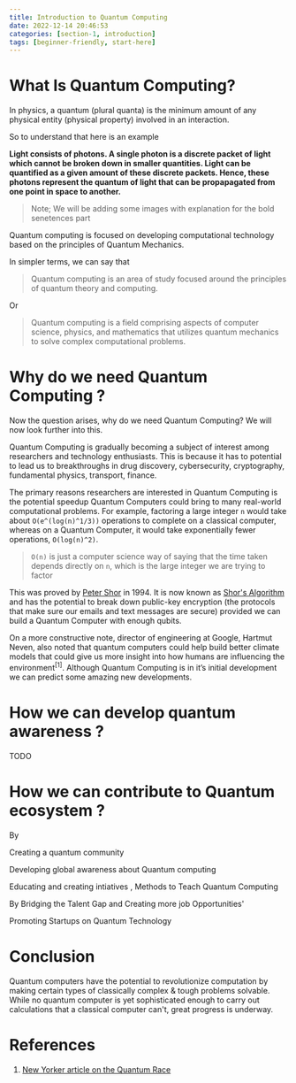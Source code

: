 ```yaml
---
title: Introduction to Quantum Computing
date: 2022-12-14 20:46:53
categories: [section-1, introduction]
tags: [beginner-friendly, start-here]
---
```


# What Is Quantum Computing?

In physics, a quantum (plural quanta) is the minimum amount of any physical entity (physical property) involved in an interaction.

So to understand that here is an example

**Light consists of photons. A single photon is a discrete packet of light which cannot be broken down in smaller quantities. Light can be quantified as a given amount of these discrete packets. Hence, these photons represent the quantum of light that can be propapagated from one point in space to another.**

> Note; We will be adding some images with explanation for the bold senetences part

Quantum computing is focused on developing computational technology based on the principles of Quantum Mechanics.

In simpler terms, we can say that

> Quantum computing is an area of study focused around the principles of quantum theory and computing.

Or

> Quantum computing is a field comprising aspects of computer science, physics, and mathematics that utilizes quantum mechanics to solve complex computational problems.

# Why do we need Quantum Computing ?

Now the question arises, why do we need Quantum Computing? We will now look further into this.

Quantum Computing is gradually becoming a subject of interest among researchers and technology enthusiasts. This is because it has to potential to lead us to breakthroughs in drug discovery, cybersecurity, cryptography, fundamental physics, transport, finance.

The primary reasons researchers are interested in Quantum Computing is the potential speedup Quantum Computers could bring to many real-world computational problems. For example, factoring a large integer `n` would take about `O(e^(log(n)^1/3))` operations to complete on a classical computer, whereas on a Quantum Computer, it would take exponentially fewer operations, `O(log(n)^2)`.

> `O(n)` is just a computer science way of saying that the time taken depends directly on `n`, which is the large integer we are trying to factor

This was proved by [Peter Shor](https://en.wikipedia.org/wiki/Peter_Shor) in 1994. It is now known as [Shor's Algorithm](https://en.wikipedia.org/wiki/Shor%27s_algorithm) and has the potential to break down public-key encryption (the protocols that make sure our emails and text messages are secure) provided we can build a Quantum Computer with enough qubits.

On a more constructive note, director of engineering at Google, Hartmut Neven, also noted that quantum computers could help build better climate models that could give us more insight into how humans are influencing the environment<sup>[1]</sup>. Although Quantum Computing is in it’s initial development we can predict some amazing new developments.

# How we can develop quantum awareness ?

TODO

# How we can contribute to Quantum ecosystem ?

By

Creating a quantum community

Developing global awareness about Quantum computing

Educating and creating intiatives , Methods to Teach Quantum Computing

By Bridging the Talent Gap and Creating more job Opportunities' 

Promoting Startups on Quantum Technology

# Conclusion

Quantum computers have the potential to revolutionize computation by making certain types of classically complex & tough problems solvable. While no quantum computer is yet sophisticated enough to carry out calculations that a classical computer can't, great progress is underway.

# References

1. [New Yorker article on the Quantum Race](https://www.newyorker.com/magazine/2022/12/19/the-world-changing-race-to-develop-the-quantum-computer)
